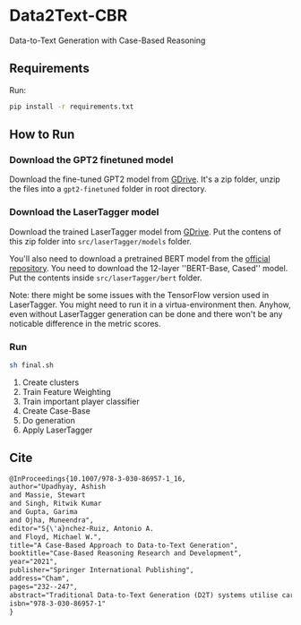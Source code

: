 # Data2Text-CBR
Data-to-Text Generation with Case-Based Reasoning

## Requirements

Run:
```bash
pip install -r requirements.txt
```


## How to Run

### Download the GPT2 finetuned model

Download the fine-tuned GPT2 model from [GDrive](https://drive.google.com/drive/folders/11q4pXX_MPB8P-XNdDfznq9KhnhcMZqol?usp=sharing).
It's a zip folder, unzip the files into a `gpt2-finetuned` folder in root directory.

### Download the LaserTagger model

Download the trained LaserTagger model from [GDrive](https://drive.google.com/file/d/1uZI-ozhOj2KwzDjZDbgTro2JplDLGSXA/view?usp=sharing). Put the contens of this zip folder into `src/laserTagger/models` folder.

You'll also need to download a pretrained BERT model from the [official repository](https://github.com/google-research/bert#pre-trained-models).
You need to download the 12-layer ''BERT-Base, Cased'' model. Put the contents inside `src/laserTagger/bert` folder.

Note: there might be some issues with the TensorFlow version used in LaserTagger. You might need to run it in a virtua-environment then. Anyhow, even without LaserTagger generation can be done and there won't be any noticable difference in the metric scores.

### Run

```bash
sh final.sh
```

1. Create clusters
2. Train Feature Weighting
3. Train important player classifier
4. Create Case-Base
5. Do generation
6. Apply LaserTagger


## Cite

```latex
@InProceedings{10.1007/978-3-030-86957-1_16,
author="Upadhyay, Ashish
and Massie, Stewart
and Singh, Ritwik Kumar
and Gupta, Garima
and Ojha, Muneendra",
editor="S{\'a}nchez-Ruiz, Antonio A.
and Floyd, Michael W.",
title="A Case-Based Approach to Data-to-Text Generation",
booktitle="Case-Based Reasoning Research and Development",
year="2021",
publisher="Springer International Publishing",
address="Cham",
pages="232--247",
abstract="Traditional Data-to-Text Generation (D2T) systems utilise carefully crafted domain specific rules and templates to generate high quality accurate texts. More recent approaches use neural systems to learn domain rules from the training data to produce very fluent and diverse texts. However, there is a trade-off with rule-based systems producing accurate text but that may lack variation, while learning-based systems produce more diverse texts but often with poorer accuracy. In this paper, we propose a Case-Based approach for D2T that mitigates the impact of this trade-off by dynamically selecting templates from the training corpora. In our approach we develop a novel case-alignment based, feature weighing method that is used to build an effective similarity measure. Extensive experimentation is performed on a sports domain dataset. Through Extractive Evaluation metrics, we demonstrate the benefit of the CBR system over a rule-based baseline and a neural benchmark.",
isbn="978-3-030-86957-1"
}

```
